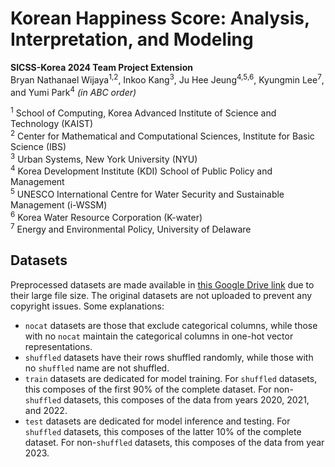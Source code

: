 # Korean Happiness Score: Analysis, Interpretation, and Modeling
__SICSS-Korea 2024 Team Project Extension__  
Bryan Nathanael Wijaya<sup>1,2</sup>, Inkoo Kang<sup>3</sup>, Ju Hee Jeung<sup>4,5,6</sup>, Kyungmin Lee<sup>7</sup>, and Yumi Park<sup>4</sup> *(in ABC order)*  

<sup>1</sup> School of Computing, Korea Advanced Institute of Science and Technology (KAIST)  
<sup>2</sup> Center for Mathematical and Computational Sciences, Institute for Basic Science (IBS)  
<sup>3</sup> Urban Systems, New York University (NYU)  
<sup>4</sup> Korea Development Institute (KDI) School of Public Policy and Management  
<sup>5</sup> UNESCO International Centre for Water Security and Sustainable Management (i-WSSM)  
<sup>6</sup> Korea Water Resource Corporation (K-water)  
<sup>7</sup> Energy and Environmental Policy, University of Delaware  

## Datasets

Preprocessed datasets are made available in [this Google Drive link](https://drive.google.com/drive/folders/1n1Lau_e8Yeq-oNjKzYqtyiL7ucGDpgFu?usp=drive_link) due to their large file size. The original datasets are not uploaded to prevent any copyright issues. Some explanations:
- `nocat` datasets are those that exclude categorical columns, while those with no `nocat` maintain the categorical columns in one-hot vector representations.
- `shuffled` datasets have their rows shuffled randomly, while those with no `shuffled` name are not shuffled.
- `train` datasets are dedicated for model training. For `shuffled` datasets, this composes of the first 90% of the complete dataset. For non-`shuffled` datasets, this composes of the data from years 2020, 2021, and 2022.
- `test` datasets are dedicated for model inference and testing. For `shuffled` datasets, this composes of the latter 10% of the complete dataset. For non-`shuffled` datasets, this composes of the data from year 2023.
